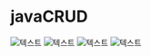 # javaCRUD
![텍스트](https://github.com/HushKish/javaCRUD/blob/master/screenshot/스크린샷%202022-09-07%20오후%2012.42.22.png?raw=true)
![텍스트]()
![텍스트]()
![텍스트]()

